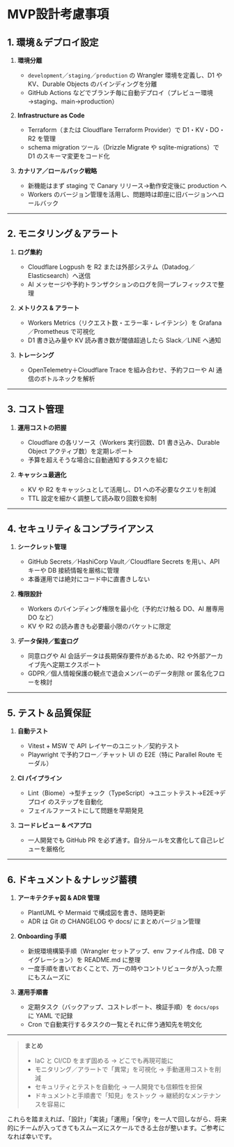# MVP設計考慮事項

## 1. 環境＆デプロイ設定

1. **環境分離**  
   - `development`／`staging`／`production` の Wrangler 環境を定義し、D1 や KV、Durable Objects のバインディングを分離  
   - GitHub Actions などでブランチ毎に自動デプロイ（プレビュー環境→staging、main→production）  

2. **Infrastructure as Code**  
   - Terraform（または Cloudflare Terraform Provider）で D1・KV・DO・R2 を管理  
   - schema migration ツール（Drizzle Migrate や sqlite-migrations）で D1 のスキーマ変更をコード化  

3. **カナリア／ロールバック戦略**  
   - 新機能はまず staging で Canary リリース→動作安定後に production へ  
   - Workers のバージョン管理を活用し、問題時は即座に旧バージョンへロールバック  

---

## 2. モニタリング＆アラート

1. **ログ集約**  
   - Cloudflare Logpush を R2 または外部システム（Datadog／Elasticsearch）へ送信  
   - AI メッセージや予約トランザクションのログを同一プレフィックスで整理  

2. **メトリクス & アラート**  
   - Workers Metrics（リクエスト数・エラー率・レイテンシ）を Grafana／Prometheus で可視化  
   - D1 書き込み量や KV 読み書き数が閾値超過したら Slack／LINE へ通知  

3. **トレーシング**  
   - OpenTelemetry＋Cloudflare Trace を組み合わせ、予約フローや AI 通信のボトルネックを解析  

---

## 3. コスト管理

1. **運用コストの把握**  
   - Cloudflare の各リソース（Workers 実行回数、D1 書き込み、Durable Object アクティブ数）を定期レポート  
   - 予算を超えそうな場合に自動通知するタスクを組む  

2. **キャッシュ最適化**  
   - KV や R2 をキャッシュとして活用し、D1 への不必要なクエリを削減  
   - TTL 設定を細かく調整して読み取り回数を抑制  

---

## 4. セキュリティ＆コンプライアンス

1. **シークレット管理**  
   - GitHub Secrets／HashiCorp Vault／Cloudflare Secrets を用い、API キーや DB 接続情報を厳格に管理  
   - 本番運用では絶対にコード中に直書きしない  

2. **権限設計**  
   - Workers のバインディング権限を最小化（予約だけ触る DO、AI 層専用 DO など）  
   - KV や R2 の読み書きも必要最小限のバケットに限定  

3. **データ保持／監査ログ**  
   - 同意ログや AI 会話データは長期保存要件があるため、R2 や外部アーカイブ先へ定期エクスポート  
   - GDPR／個人情報保護の観点で退会メンバーのデータ削除 or 匿名化フローを検討  

---

## 5. テスト＆品質保証

1. **自動テスト**  
   - Vitest + MSW で API レイヤーのユニット／契約テスト  
   - Playwright で予約フロー／チャット UI の E2E（特に Parallel Route モーダル）  

2. **CI パイプライン**  
   - Lint（Biome）→型チェック（TypeScript）→ユニットテスト→E2E→デプロイ のステップを自動化  
   - フェイルファーストにして問題を早期発見  

3. **コードレビュー & ペアプロ**  
   - 一人開発でも GitHub PR を必ず通す。自分ルールを文書化して自己レビューを厳格化  

---

## 6. ドキュメント＆ナレッジ蓄積

1. **アーキテクチャ図 & ADR 管理**  
   - PlantUML や Mermaid で構成図を書き、随時更新  
   - ADR は Git の CHANGELOG や docs/ にまとめバージョン管理  

2. **Onboarding 手順**  
   - 新規環境構築手順（Wrangler セットアップ、env ファイル作成、DB マイグレーション）を README.md に整理  
   - 一度手順を書いておくことで、万一の時やコントリビュータが入った際にもスムーズに  

3. **運用手順書**  
   - 定期タスク（バックアップ、コストレポート、検証手順）を `docs/ops` に YAML で記録  
   - Cron で自動実行するタスクの一覧とそれに伴う通知先を明文化  

---

> **まとめ**  
>  
> - IaC と CI/CD をまず固める → どこでも再現可能に  
> - モニタリング／アラートで「異常」を可視化 → 手動運用コストを削減  
> - セキュリティとテストを自動化 → 一人開発でも信頼性を担保  
> - ドキュメントと手順書で「知見」をストック → 継続的なメンテナンスを容易に  

これらを踏まえれば、「設計」「実装」「運用」「保守」を一人で回しながら、将来的にチームが入ってきてもスムーズにスケールできる土台が整います。ご参考になれば幸いです。